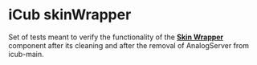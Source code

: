 iCub skinWrapper
================

Set of tests meant to verify the functionality of the [**Skin Wrapper**](http://wiki.icub.org/iCub/main/dox/html/classskinWrapper.html)
component after its cleaning and after the removal of AnalogServer from icub-main.

